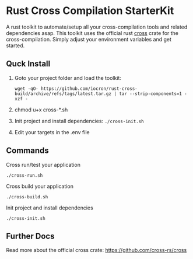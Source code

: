 # Rust Cross Compilation StarterKit
A rust toolkit to automate/setup all your cross-compilation tools and related dependencies asap. This toolkit uses the official rust [cross](https://github.com/cross-rs/cross) crate for the cross-compilation. Simply adjust your environment variables and get started. 

## Quck Install

1. Goto your project folder and load the toolkit: 

    `wget -qO- https://github.com/iocron/rust-cross-build/archive/refs/tags/latest.tar.gz | tar --strip-components=1 -xzf -`
2. chmod u+x cross-*.sh
3. Init project and install dependencies: `./cross-init.sh`
4. Edit your targets in the .env file

## Commands

Cross run/test your application
```
./cross-run.sh
```

Cross build your application
```
./cross-build.sh
```

Init project and install dependencies
```
./cross-init.sh
```

## Further Docs
Read more about the official cross crate: https://github.com/cross-rs/cross
